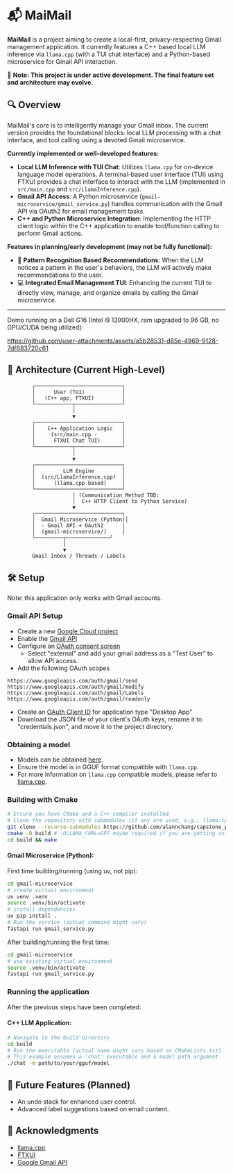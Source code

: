 # 📬 MaiMail

**MaiMail** is a project aiming to create a local-first, privacy-respecting Gmail management application. It currently features a C++ based local LLM inference via `llama.cpp` (with a TUI chat interface) and a Python-based microservice for Gmail API interaction.

🚧 **Note: This project is under active development. The final feature set and architecture may evolve.**

## 🔍 Overview

MaiMail's core is to intelligently manage your Gmail inbox. The current version provides the foundational blocks: local LLM processing with a chat interface, and tool calling using a devoted Gmail microservice.

**Currently implemented or well-developed features:**

- **Local LLM Inference with TUI Chat**: Utilizes `llama.cpp` for on-device language model operations. A terminal-based user interface (TUI) using FTXUI provides a chat interface to interact with the LLM (implemented in `src/main.cpp` and `src/LlamaInference.cpp`).
- **Gmail API Access**: A Python microservice (`gmail-microservice/gmail_service.py`) handles communication with the Gmail API via OAuth2 for email management tasks.
- **C++ and Python Microservice Integration**: Implementing the HTTP client logic within the C++ application to enable tool/function calling to perform Gmail actions.

**Features in planning/early development (may not be fully functional):**
- 🧠 **Pattern Recognition Based Recommendations**: When the LLM notices a pattern in the user's behaviors, the LLM will actively make recommendations to the user.
- 💻 **Integrated Email Management TUI**: Enhancing the current TUI to directly view, manage, and organize emails by calling the Gmail microservice.

<hr>
Demo running on a Dell G16 (Intel i9 13900HX, ram upgraded to 96 GB, no GPU/CUDA being utilized):

https://github.com/user-attachments/assets/a5b28531-d85e-4969-9128-7df683720c61

## 🧱 Architecture (Current High-Level)

```
        ┌────────────────────────────┐
        │      User (TUI)            │
        │   (C++ app, FTXUI)         │
        └────────────┬───────────────┘
                     │
                     ▼
        ┌────────────────────────────┐
        │    C++ Application Logic   │
        │     (src/main.cpp -        │
        │      FTXUI Chat TUI)       │
        └────────────┬───────────────┘
                     │
                     ▼
        ┌────────────────────────────┐
        │         LLM Engine         │
        │  (src/LlamaInference.cpp)  │
        │      (llama.cpp based)     │
        └────────────────────────────┘
                     │ (Communication Method TBD:
                     │  C++ HTTP Client to Python Service)
                     ▼
        ┌────────────────────────────┐
        │  Gmail Microservice (Python)│
        │  - Gmail API + OAuth2      │
        │  (gmail-microservice/)     │
        └─────────┬──────────────┘
                  │
                  ▼
        Gmail Inbox / Threads / Labels
```

## 🛠️ Setup

Note: this application only works with Gmail accounts.

### Gmail API Setup
- Create a new [Google Cloud project](https://console.cloud.google.com/projectcreate)
- Enable the [Gmail API](https://console.cloud.google.com/workspace-api/products)
- Configure an [OAuth consent screen](https://console.cloud.google.com/apis/credentials/consent)
    - Select "external" and add your gmail address as a "Test User" to allow API access.
- Add the following OAuth scopes
```
https://www.googleapis.com/auth/gmail/send
https://www.googleapis.com/auth/gmail/modify
https://www.googleapis.com/auth/gmail/Labels
https://www.googleapis.com/auth/gmail/readonly
```
- Create an [OAuth Client ID](https://console.cloud.google.com/apis/credentials/oauthclient) for application type "Desktop App"
- Download the JSON file of your client's OAuth keys, rename it to "credentials.json", and move it to the project directory.

### Obtaining a model

- Models can be obtained [here](https://huggingface.co/models?library=gguf&sort=trending).
- Ensure the model is in GGUF format compatible with `llama.cpp`.
- For more information on `llama.cpp` compatible models, please refer to [llama.cpp](https://github.com/ggml-org/llama.cpp).

### Building with Cmake
```bash
# Ensure you have CMake and a C++ compiler installed
# Clone the repository with submodules (if any are used, e.g., llama.cpp)
git clone --recurse-submodules https://github.com/alannchang/capstone_project.git
cmake -B build # -DLLAMA_CURL=OFF maybe required if you are getting an error that states that curl cannot be found
cd build && make
```

#### Gmail Microservice (Python):

First time building/running (using uv, not pip):
```bash
cd gmail-microservice
# create virtual environment
uv venv .venv
source .venv/bin/activate
# install dependencies
uv pip install .
# Run the service (actual command might vary)
fastapi run gmail_service.py
```

After building/running the first time:
```bash
cd gmail-microservice
# use existing virtual environment
source .venv/bin/activate
fastapi run gmail_service.py
```

### Running the application

After the previous steps have been completed:

#### C++ LLM Application: 

```bash
# Navigate to the build directory
cd build
# Run the executable (actual name might vary based on CMakeLists.txt)
# This example assumes a 'chat' executable and a model path argument
./chat -m path/to/your/gguf/model
```

## 🧠 Future Features (Planned)

- An undo stack for enhanced user control.
- Advanced label suggestions based on email content.

## 🙏 Acknowledgments

- [llama.cpp](https://github.com/ggml-org/llama.cpp)
- [FTXUI](https://github.com/ArthurSonzogni/FTXUI)
- [Google Gmail API](https://developers.google.com/workspace/gmail/api/guides)
